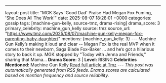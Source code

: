 ---
layout: post
title: "MGK Says 'Good Dad' Praise Had Megan Fox Fuming, 'She Does All The Work'"
date: 2025-08-07 18:28:01 +0000
categories: gossip
tags: [machine-gun-kelly, source-tmz, drama-rising]
drama_score: 3
primary_celebrity: machine_gun_kelly
source: tmz
source_url: "https://www.tmz.com/2025/08/07/machine-gun-kelly-megan-fox-parenting-baby-daughter/"
mentions: {machine_gun_kelly: 3} --- Machine Gun Kelly’s making it loud and clear -- Megan Fox is the real MVP when it comes to their newborn, Saga Blade Fox-Baker ... and he’s got a hilarious story to back it up. MGK stopped by "Today with Jenna and Friends," sharing that Mama… **Drama Score:** 3 | **Level:** RISING **Celebrities Mentioned:** Machine Gun Kelly [Read full article at Tmz](https://www.tmz.com/2025/08/07/machine-gun-kelly-megan-fox-parenting-baby-daughter/) --- *This post was automatically generated from RSS feeds. Drama scores are calculated based on mention frequency and source reliability.*